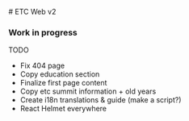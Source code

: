 # ETC Web v2

### Work in progress

TODO

- Fix 404 page
- Copy education section
- Finalize first page content
- Copy etc summit information + old years
- Create i18n translations & guide (make a script?)
- React Helmet everywhere
